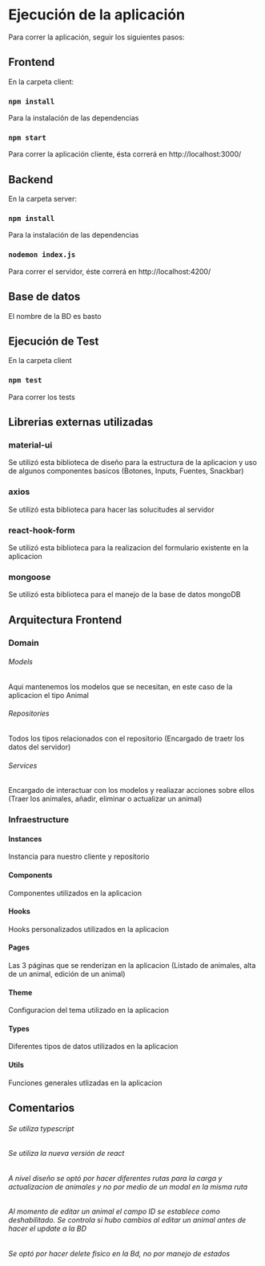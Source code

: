 # Ejecución de la aplicación

Para correr la aplicación, seguir los siguientes pasos:

## Frontend

En la carpeta client:

### `npm install`

Para la instalación de las dependencias

### `npm start`

Para correr la aplicación cliente, ésta correrá en http://localhost:3000/

## Backend

En la carpeta server:

### `npm install`

Para la instalación de las dependencias

### `nodemon index.js`

Para correr el servidor, éste correrá en http://localhost:4200/

## Base de datos

El nombre de la BD es basto

## Ejecución de Test

En la carpeta client

### `npm test`

Para correr los tests

## Librerias externas utilizadas

### material-ui

Se utilizó esta biblioteca de diseño para la estructura de la aplicacion y uso de algunos componentes basicos (Botones, Inputs, Fuentes, Snackbar)

### axios

Se utilizó esta biblioteca para hacer las solucitudes al servidor

### react-hook-form

Se utilizó esta biblioteca para la realizacion del formulario existente en la aplicacion

### mongoose

Se utilizó esta biblioteca para el manejo de la base de datos mongoDB

## Arquitectura Frontend

### Domain

###### Models

Aqui mantenemos los modelos que se necesitan, en este caso de la aplicacion el tipo Animal

###### Repositories

Todos los tipos relacionados con el repositorio (Encargado de traetr los datos del servidor)

###### Services

Encargado de interactuar con los modelos y realiazar acciones sobre ellos (Traer los animales, añadir, eliminar o actualizar un animal)

### Infraestructure

#### Instances

Instancia para nuestro cliente y repositorio

#### Components

Componentes utilizados en la aplicacion

#### Hooks

Hooks personalizados utilizados en la aplicacion

#### Pages

Las 3 páginas que se renderizan en la aplicacion (Listado de animales, alta de un animal, edición de un animal)

#### Theme

Configuracion del tema utilizado en la aplicacion

#### Types

Diferentes tipos de datos utilizados en la aplicacion

#### Utils

Funciones generales utlizadas en la aplicacion

## Comentarios

###### Se utiliza typescript

###### Se utiliza la nueva versión de react

###### A nivel diseño se optó por hacer diferentes rutas para la carga y actualizacion de animales y no por medio de un modal en la misma ruta

###### Al momento de editar un animal el campo ID se establece como deshabilitado. Se controla si hubo cambios al editar un animal antes de hacer el update a la BD

###### Se optó por hacer delete fisico en la Bd, no por manejo de estados